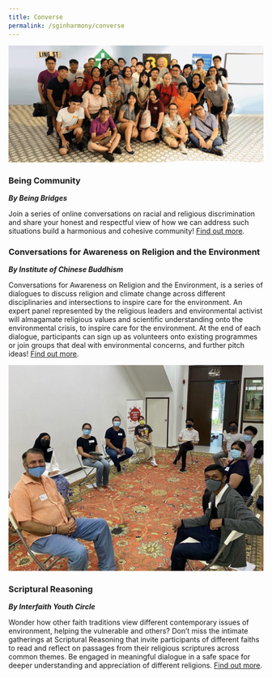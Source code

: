 ```yaml
---
title: Converse
permalink: /sginharmony/converse
---
```

![Alt text for image on Isomer site](/images/sginharmony/My-Community.jpg)
### Being Community
***By Being Bridges***

Join a series of online conversations on racial and religious discrimination and share your honest and respectful view of how we can address such situations build a harmonious and cohesive community! <a href="https://www.facebook.com/being.comm/" target="_blank">Find out more</a>.

### Conversations for Awareness on Religion and the Environment 
***By Institute of Chinese Buddhism***

Conversations for Awareness on Religion and the Environment, is a series of dialogues to discuss religion and climate change across different disciplinaries and intersections to inspire care for the environment. An expert panel represented by the religious leaders and environmental activist will almagamate religious values and scientific understanding onto the environmental crisis, to inspire care for the environment. At the end of each dialogue, participants can sign up as volunteers onto existing programmes or join groups that deal with environmental concerns, and further pitch ideas! <a href="http://icbuddhism.org/" target="_blank">Find out more</a>.
 

![Interfaith Youth Circle](/images/sginharmony/Interfaith-Youth-Circle.jpg)
### Scriptural Reasoning
***By Interfaith Youth Circle***

Wonder how other faith traditions view different contemporary issues of environment, helping the vulnerable and others? Don’t miss the intimate gatherings at Scriptural Reasoning that invite participants of different faiths to read and reflect on passages from their religious scriptures across common themes. Be engaged in meaningful dialogue in a safe space for deeper understanding and appreciation of different religions. <a href="https://www.interfaithyouthcircle.com/" target="_blank">Find out more</a>.